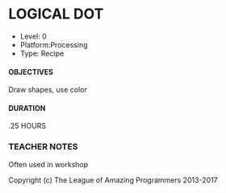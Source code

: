 # LOGICAL DOT
* Level: 0
* Platform:Processing
* Type: Recipe

#### OBJECTIVES
Draw shapes, use color

#### DURATION
.25 HOURS

### TEACHER NOTES
Often used in workshop




Copyright (c) The League of Amazing Programmers 2013-2017
